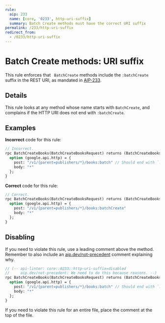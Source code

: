 ```yaml
---
rule:
  aip: 233
  name: [core, '0233', http-uri-suffix]
  summary: Batch Create methods must have the correct URI suffix
permalink: /233/http-uri-suffix
redirect_from:
  - /0233/http-uri-suffix
---
```


# Batch Create methods: URI suffix

This rule enforces that ` BatchCreate` methods include the `:batchCreate` suffix
in the REST URI, as mandated in [AIP-233][].

## Details

This rule looks at any method whose name starts with `BatchCreate`, and
complains if the HTTP URI does not end with `:batchCreate`.

## Examples

**Incorrect** code for this rule:

```proto
// Incorrect.
rpc BatchCreateBooks(BatchCreateBooksRequest) returns (BatchCreateBooksResponse) {
  option (google.api.http) = {
    post: "/v1/{parent=publishers/*}/books:batch" // Should end with `:batchCreate`.
    body: "*"
  };
}
```

**Correct** code for this rule:

```proto
// Correct.
rpc BatchCreateBooks(BatchCreateBooksRequest) returns (BatchCreateBooksResponse) {
  option (google.api.http) = {
    post: "/v1/{parent=publishers/*}/books:batchCreate"
    body: "*"
  };
}
```

## Disabling

If you need to violate this rule, use a leading comment above the method.
Remember to also include an [aip.dev/not-precedent][] comment explaining why.

```proto
// (-- api-linter: core::0233::http-uri-suffix=disabled
//     aip.dev/not-precedent: We need to do this because reasons. --)
rpc BatchCreateBooks(BatchCreateBooksRequest) returns (BatchCreateBooksResponse) {
  option (google.api.http) = {
    post: "/v1/{parent=publishers/*}/books:batch" // Should end with `:batchCreate`.
    body: "*"
  };
}
```

If you need to violate this rule for an entire file, place the comment at the
top of the file.

[aip-233]: https://aip.dev/233
[aip.dev/not-precedent]: https://aip.dev/not-precedent
